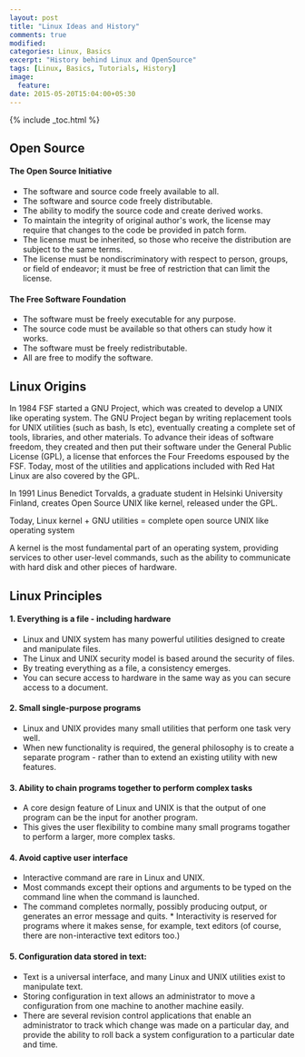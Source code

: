 ```yaml
---
layout: post
title: "Linux Ideas and History"
comments: true
modified:
categories: Linux, Basics
excerpt: "History behind Linux and OpenSource"
tags: [Linux, Basics, Tutorials, History]
image:
  feature:
date: 2015-05-20T15:04:00+05:30
---
```

{% include _toc.html %}


## Open Source


#### The Open Source Initiative

* The software and source code freely available to all.
* The software and source code freely distributable.
* The ability to modify the source code and create derived works.
* To maintain the integrity of original author's work, the license may require
  that changes to the code be provided in patch form.
* The license must be inherited, so those who receive the distribution are subject to the same terms.
* The license must be nondiscriminatory with respect to person, groups, or field of endeavor; it must be free of restriction that can limit the license.

#### The Free Software Foundation

* The software must be freely executable for any purpose.
* The source code must be available so that others can study how it works.
* The software must be freely redistributable.
* All are free to modify the software.


## Linux Origins

In 1984 FSF started a GNU Project, which was created to develop a UNIX like operating system.
The GNU Project began by writing replacement tools for UNIX utilities (such as bash, ls etc), eventually creating a complete set of tools, libraries, and other materials. To advance their ideas of software freedom, they created and then put their software under the General Public License (GPL), a license that enforces the Four Freedoms espoused by the FSF.
Today, most of the utilities and applications included with Red Hat Linux are also covered by the GPL.

In 1991 Linus Benedict Torvalds, a graduate student in Helsinki University Finland, creates Open Source UNIX like kernel, released under the GPL.

Today,
	Linux kernel + GNU utilities = complete open source UNIX like operating system

A kernel is the most fundamental part of an operating system, providing services to other user-level commands, such as the ability to communicate with hard disk and other pieces of hardware.



## Linux Principles


#### 1. Everything is a file - including hardware

* Linux and UNIX system has many powerful utilities designed to create and manipulate files.
* The Linux and UNIX security model is based around the security of files.
* By treating everything as a file, a consistency emerges.
* You can secure access to hardware in the same way as you can secure access to a document.

#### 2. Small single-purpose programs

* Linux and UNIX provides many small utilities that perform one task very well.
* When new functionality is required, the general philosophy is to create a separate program - rather than to extend an existing utility with new features.

#### 3. Ability to chain programs together to perform complex tasks

* A core design feature of Linux and UNIX is that the output of one program can be the input for another program.
* This gives the user flexibility to combine many small programs togather to perform  a larger, more complex tasks.

#### 4. Avoid captive user interface

* Interactive command are rare in Linux and UNIX.
* Most commands except their options and arguments to be typed on the command line when the command is launched.
* The command completes normally, possibly producing output, or generates an error message and quits. * Interactivity is reserved for programs where it makes sense, for example, text editors (of course, there are non-interactive text editors too.)

#### 5. Configuration data stored in text:

* Text is a universal interface, and many Linux and UNIX utilities exist to manipulate text.
* Storing configuration in text allows an administrator to move a configuration from one machine to another machine easily.
* There are several revision control applications that enable an administrator to track which change was made on a particular day, and provide the ability to roll back a system configuration to a particular date and time.
